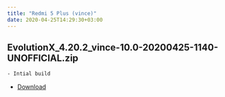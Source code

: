 ```yaml
---
title: "Redmi 5 Plus (vince)"
date: 2020-04-25T14:29:30+03:00
---
```

## EvolutionX_4.20.2_vince-10.0-20200425-1140-UNOFFICIAL.zip
```bash
- Intial build
```
- [Download](https://github.com/KotyaTheCat/KotyaTheCat.github.io/releases/download/evox/EvolutionX_4.20.2_vince-10.0-20200425-1140-UNOFFICIAL.zip)
